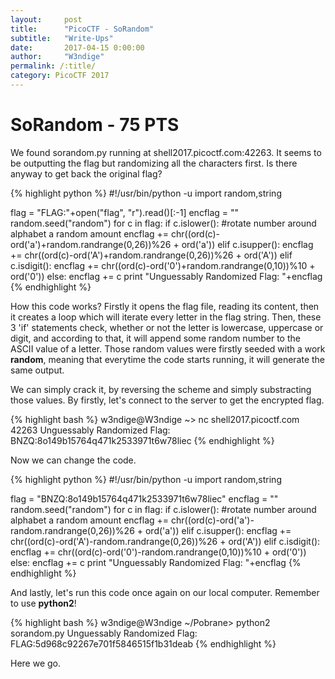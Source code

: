 ```yaml
---
layout:     post
title:      "PicoCTF - SoRandom"
subtitle:   "Write-Ups"
date:       2017-04-15 0:00:00
author:     "W3ndige"
permalink: /:title/
category: PicoCTF 2017
---
```

<h1>SoRandom - 75 PTS</h1>

<p>We found sorandom.py running at shell2017.picoctf.com:42263. It seems to be outputting the flag but randomizing all the characters first. Is there anyway to get back the original flag?</p>

{% highlight python %}
#!/usr/bin/python -u
import random,string

flag = "FLAG:"+open("flag", "r").read()[:-1]
encflag = ""
random.seed("random")
for c in flag:
  if c.islower():
    #rotate number around alphabet a random amount
    encflag += chr((ord(c)-ord('a')+random.randrange(0,26))%26 + ord('a'))
  elif c.isupper():
    encflag += chr((ord(c)-ord('A')+random.randrange(0,26))%26 + ord('A'))
  elif c.isdigit():
    encflag += chr((ord(c)-ord('0')+random.randrange(0,10))%10 + ord('0'))
  else:
    encflag += c
print "Unguessably Randomized Flag: "+encflag
{% endhighlight %}

<p>How this code works? Firstly it opens the flag file, reading its content, then it creates a loop which will iterate every letter in the flag string. Then, these 3 'if' statements check, whether or not the letter is lowercase, uppercase or digit, and according to that, it will append some random number to the ASCII value of a letter. Those random values were firstly seeded with a work <b>random</b>, meaning that everytime the code starts running, it will generate the same output. </p>

<p>We can simply crack it, by reversing the scheme and simply substracting those values. By firstly, let's connect to the server to get the encrypted flag. </p>

{% highlight bash %}
w3ndige@W3ndige ~> nc shell2017.picoctf.com 42263
Unguessably Randomized Flag: BNZQ:8o149b15764q471k2533971t6w78liec
{% endhighlight %}

<p>Now we can change the code. </p>

{% highlight python %}
#!/usr/bin/python -u
import random,string

flag = "BNZQ:8o149b15764q471k2533971t6w78liec"
encflag = ""
random.seed("random")
for c in flag:
  if c.islower():
    #rotate number around alphabet a random amount
    encflag += chr((ord(c)-ord('a')-random.randrange(0,26))%26 + ord('a'))
  elif c.isupper():
    encflag += chr((ord(c)-ord('A')-random.randrange(0,26))%26 + ord('A'))
  elif c.isdigit():
    encflag += chr((ord(c)-ord('0')-random.randrange(0,10))%10 + ord('0'))
  else:
    encflag += c
print "Unguessably Randomized Flag: "+encflag
{% endhighlight %}

<p>And lastly, let's run this code once again on our local computer. Remember to use <b>python2</b>!</p>

{% highlight bash %}
w3ndige@W3ndige ~/Pobrane> python2 sorandom.py
Unguessably Randomized Flag: FLAG:5d968c92267e701f5846515f1b31deab
{% endhighlight %}

<p>Here we go. </p>

